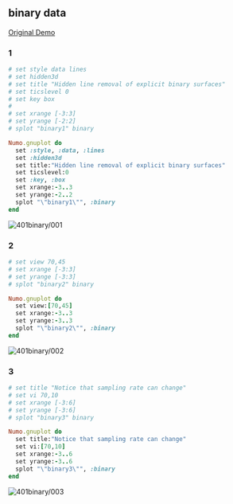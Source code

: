 ## binary data
[Original Demo](http://gnuplot.sourceforge.net/demo_4.6/binary.html)

### 1

```ruby
# set style data lines
# set hidden3d
# set title "Hidden line removal of explicit binary surfaces"
# set ticslevel 0
# set key box
# 
# set xrange [-3:3]
# set yrange [-2:2]
# splot "binary1" binary

Numo.gnuplot do
  set :style, :data, :lines
  set :hidden3d
  set title:"Hidden line removal of explicit binary surfaces"
  set ticslevel:0
  set :key, :box
  set xrange:-3..3
  set yrange:-2..2
  splot "\"binary1\"", :binary
end
```
![401binary/001](https://raw.github.com/ruby-numo/gnuplot-demo/master/gnuplot/md/401binary/image/001.png)

### 2

```ruby
# set view 70,45
# set xrange [-3:3]
# set yrange [-3:3]
# splot "binary2" binary

Numo.gnuplot do
  set view:[70,45]
  set xrange:-3..3
  set yrange:-3..3
  splot "\"binary2\"", :binary
end
```
![401binary/002](https://raw.github.com/ruby-numo/gnuplot-demo/master/gnuplot/md/401binary/image/002.png)

### 3

```ruby
# set title "Notice that sampling rate can change"
# set vi 70,10
# set xrange [-3:6]
# set yrange [-3:6]
# splot "binary3" binary

Numo.gnuplot do
  set title:"Notice that sampling rate can change"
  set vi:[70,10]
  set xrange:-3..6
  set yrange:-3..6
  splot "\"binary3\"", :binary
end
```
![401binary/003](https://raw.github.com/ruby-numo/gnuplot-demo/master/gnuplot/md/401binary/image/003.png)
